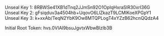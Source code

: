Unseal Key 1: 8RBWSe41XB1dTnq2JJmSn92O1OpIqHxraSlR30xrI36G
Unseal Key 2: gFsiqduv3a4504hb+UqovO6LlZkazT9LCMIKoeXPGpY1
Unseal Key 3: k+xxAb/TeqN2YbK9Ow8MTQPLogT4xYZzB62hcnQQdzA4

Initial Root Token: hvs.0VIAI9bsuJgvtxWbwBlzIb3B
